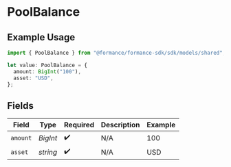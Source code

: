 # PoolBalance

## Example Usage

```typescript
import { PoolBalance } from "@formance/formance-sdk/sdk/models/shared";

let value: PoolBalance = {
  amount: BigInt("100"),
  asset: "USD",
};
```

## Fields

| Field              | Type               | Required           | Description        | Example            |
| ------------------ | ------------------ | ------------------ | ------------------ | ------------------ |
| `amount`           | *BigInt*           | :heavy_check_mark: | N/A                | 100                |
| `asset`            | *string*           | :heavy_check_mark: | N/A                | USD                |